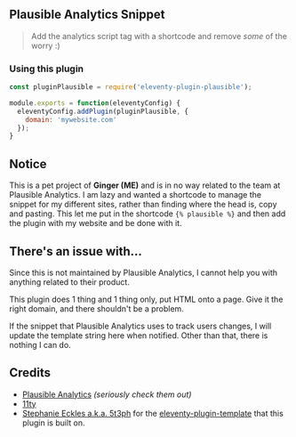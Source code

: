 ## Plausible Analytics Snippet

> Add the analytics script tag with a shortcode and remove *some* of the worry :)

### Using this plugin

```js
const pluginPlausible = require('eleventy-plugin-plausible');

module.exports = function(eleventyConfig) {
  eleventyConfig.addPlugin(pluginPlausible, {
    domain: 'mywebsite.com'
  });
}
```

## Notice

This is a pet project of **Ginger (ME)** and is in no way related to the team at Plausible Analytics. I am lazy and wanted a shortcode to manage the snippet for my different sites, rather than finding where the head is, copy and pasting. This let me put in the shortcode `{% plausible %}` and then add the plugin with my website and be done with it.

## There's an issue with...

Since this is not maintained by Plausible Analytics, I cannot help you with anything related to their product.

This plugin does 1 thing and 1 thing only, put HTML onto a page. Give it the right domain, and there shouldn't be a problem.

If the snippet that Plausible Analytics uses to track users changes, I will update the template string here when notified. Other than that, there is nothing I can do.

## Credits

- [Plausible Analytics](https://plausible.io) *(seriously check them out)*
- [11ty](https://www.11ty.dev)
- [Stephanie Eckles a.k.a. 5t3ph](https://github.com/5t3ph) for the [eleventy-plugin-template](https://github.com/5t3ph/eleventy-plugin-template) that this plugin is built on.